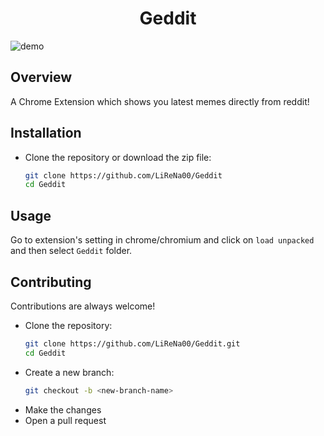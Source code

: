 <h1 align="center">Geddit</h1>

![demo](https://cdn.upload.systems/uploads/jWymo2hq.gif) 

## Overview

A Chrome Extension which shows you latest memes directly from reddit!


## Installation

- Clone the repository or download the zip file:
  ```bash
  git clone https://github.com/LiReNa00/Geddit
  cd Geddit
  ```


## Usage

Go to extension's setting in chrome/chromium and click on `load unpacked` and then select `Geddit` folder.

## Contributing

Contributions are always welcome!

- Clone the repository:
  ```bash
  git clone https://github.com/LiReNa00/Geddit.git
  cd Geddit
  ```
- Create a new branch:
  ```bash
  git checkout -b <new-branch-name>
  ```
- Make the changes
- Open a pull request

